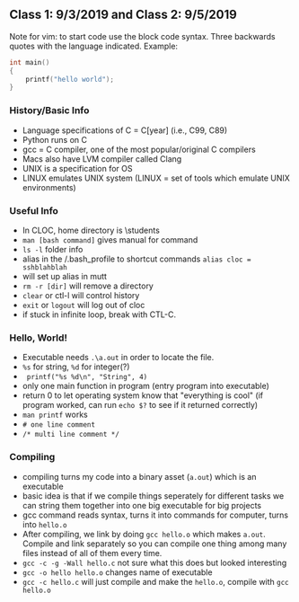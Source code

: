 ## Class 1: 9/3/2019 and Class 2: 9/5/2019

Note for vim: to start code use the block code syntax. Three backwards quotes with the language indicated. Example: 

```C
int main()
{
    printf("hello world");
}
```

### History/Basic Info
- Language specifications of C = C[year] (i.e., C99, C89)
- Python runs on C
- gcc = C compiler, one of the most popular/original C compilers 
- Macs also have LVM compiler called Clang
- UNIX is a specification for OS 
- LINUX emulates UNIX system (LINUX = set of tools which emulate UNIX environments) 

### Useful Info
- In CLOC, home directory is \students 
- ```man [bash command]``` gives manual for command
- ```ls -l``` folder info
- alias in the /.bash_profile to shortcut commands ```alias cloc = sshblahblah```
- will set up alias in mutt
- ```rm -r [dir]``` will remove a directory
- ```clear``` or ctl-l will control history
- ```exit``` or ```logout``` will log out of cloc
- if stuck in infinite loop, break with CTL-C. 

### Hello, World!
- Executable needs ```.\a.out``` in order to locate the file. 
- ```%s``` for string, ```%d``` for integer(?)
- ``` printf("%s %d\n", "String", 4)```
- only one main function in program (entry program into executable)
- return 0 to let operating system know that "everything is cool" (if program worked, can run ```echo $?``` to see if it returned correctly)
- ```man printf``` works
- ```# one line comment```
- ```/* multi line comment */```

### Compiling
- compiling turns my code into a binary asset (```a.out```) which is an executable 
- basic idea is that if we compile things seperately for different tasks we can string them together into one big executable for big projects
- gcc command reads syntax, turns it into commands for computer, turns into ```hello.o```
- After compiling, we link by doing ```gcc hello.o``` which makes ```a.out```. Compile and link separately so you can compile one thing among many files instead of all of them every time.
- ```gcc -c -g -Wall hello.c``` not sure what this does but looked interesting
- ```gcc -o hello hello.o``` changes name of executable
- ```gcc -c hello.c``` will just compile and make the ```hello.o```, compile with ```gcc hello.o```

